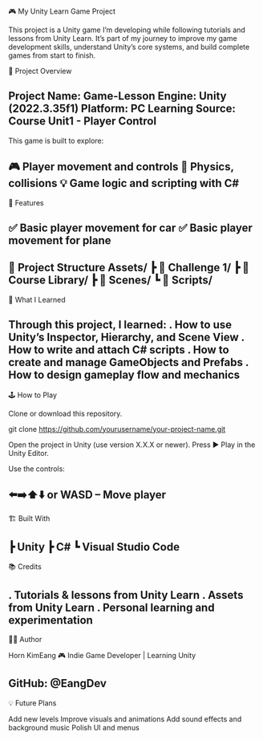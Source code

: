 🎮 My Unity Learn Game Project

This project is a Unity game I’m developing while following tutorials and lessons from Unity Learn.
It’s part of my journey to improve my game development skills, understand Unity’s core systems, and build complete games from start to finish.

🚀 Project Overview

Project Name: Game-Lesson
Engine: Unity (2022.3.35f1)
Platform: PC
Learning Source: Course Unit1 - Player Control
----------------------------------------------------------
This game is built to explore:

🎮 Player movement and controls
🧱 Physics, collisions
💡 Game logic and scripting with C#
----------------------------------------------------------
🧩 Features

✅ Basic player movement for car
✅ Basic player movement for plane
----------------------------------------------------------
📂 Project Structure
Assets/
 ┣ 📁 Challenge 1/
 ┣ 📁 Course Library/
 ┣ 📁 Scenes/
 ┗ 📁 Scripts/
----------------------------------------------------------
 🧠 What I Learned

Through this project, I learned:
. How to use Unity’s Inspector, Hierarchy, and Scene View
. How to write and attach C# scripts
. How to create and manage GameObjects and Prefabs
. How to design gameplay flow and mechanics
----------------------------------------------------------
🕹️ How to Play

Clone or download this repository.

  git clone https://github.com/yourusername/your-project-name.git
  
Open the project in Unity (use version X.X.X or newer).
Press ▶️ Play in the Unity Editor.

Use the controls:

⬅️➡️⬆️⬇️ or WASD – Move player
----------------------------------------------------------
🏗️ Built With

  ┣ Unity
  ┣ C#
  ┗ Visual Studio Code
----------------------------------------------------------
📚 Credits

  . Tutorials & lessons from Unity Learn
  . Assets from Unity Learn
  . Personal learning and experimentation
----------------------------------------------------------
  🧑‍💻 Author

Horn KimEang
🎮 Indie Game Developer | Learning Unity

GitHub: @EangDev
----------------------------------------------------------
💡 Future Plans

Add new levels
Improve visuals and animations
Add sound effects and background music
Polish UI and menus
